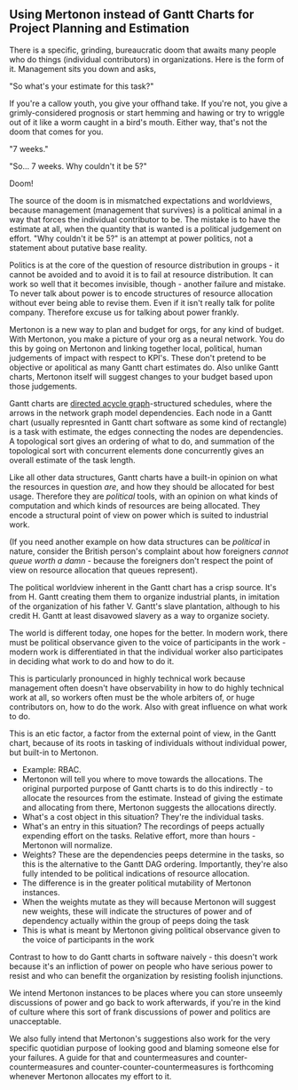 Using Mertonon instead of Gantt Charts for Project Planning and Estimation
---

There is a specific, grinding, bureaucratic doom that awaits many people who do things (individual contributors) in organizations. Here is the form of it. Management sits you down and asks,

"So what's your estimate for this task?"

If you're a callow youth, you give your offhand take. If you're not, you give a grimly-considered prognosis or start hemming and hawing or try to wriggle out of it like a worm caught in a bird's mouth. Either way, that's not the doom that comes for you.

"7 weeks."

"So... 7 weeks. Why couldn't it be 5?"

Doom!

The source of the doom is in mismatched expectations and worldviews, because management (management that survives) is a political animal in a way that forces the individual contributor to be. The mistake is to have the estimate at all, when the quantity that is wanted is a political judgement on effort. "Why couldn't it be 5?" is an attempt at power politics, not a statement about putative base reality.

Politics is at the core of the question of resource distribution in groups - it cannot be avoided and to avoid it is to fail at resource distribution. It can work so well that it becomes invisible, though - another failure and mistake. To never talk about power is to encode structures of resource allocation without ever being able to revise them. Even if it isn't really talk for polite company. Therefore excuse us for talking about power frankly.

Mertonon is a new way to plan and budget for orgs, for any kind of budget. With Mertonon, you make a picture of your org as a neural network. You do this by going on Mertonon and linking together local, political, human judgements of impact with respect to KPI's. These don't pretend to be objective or apolitical as many Gantt chart estimates do. Also unlike Gantt charts, Mertonon itself will suggest changes to your budget based upon those judgements.

Gantt charts are [directed acycle graph](https://en.wikipedia.org/wiki/Directed_acyclic_graph)-structured schedules, where the arrows in the network graph model dependencies. Each node in a Gantt chart (usually represnted in Gantt chart software as some kind of rectangle) is a task with estimate, the edges connecting the nodes are dependencies. A topological sort gives an ordering of what to do, and summation of the topological sort with concurrent elements done concurrently gives an overall estimate of the task length.

Like all other data structures, Gantt charts have a built-in opinion on what the resources in question _are_, and how they should be allocated for best usage. Therefore they are _political_ tools, with an opinion on what kinds of computation and which kinds of resources are being allocated. They encode a structural point of view on power which is suited to industrial work.

(If you need another example on how data structures can be _political_ in nature, consider the British person's complaint about how foreigners _cannot queue worth a damn_ - because the foreigners don't respect the point of view on resource allocation that queues represent).

The political worldview inherent in the Gantt chart has a crisp source. It's from H. Gantt creating them them to organize industrial plants, in imitation of the organization of his father V. Gantt's slave plantation, although to his credit H. Gantt at least disavowed slavery as a way to organize society.

The world is different today, one hopes for the better. In modern work, there must be political observance given to the voice of participants in the work - modern work is differentiated in that the individual worker also participates in deciding what work to do and how to do it.

This is particularly pronounced in highly technical work because management often doesn't have observability in how to do highly technical work at all, so workers often must be the whole arbiters of, or huge contributors on, how to do the work. Also with great influence on what work to do.

This is an etic factor, a factor from the external point of view, in the Gantt chart, because of its roots in tasking of individuals without individual power, but built-in to Mertonon.

- Example: RBAC.
- Mertonon will tell you where to move towards the allocations. The original purported purpose of Gantt charts is to do this indirectly - to allocate the resources from the estimate. Instead of giving the estimate and allocating from there, Mertonon suggests the allocations directly.
- What's a cost object in this situation? They're the individual tasks.
- What's an entry in this situation? The recordings of peeps actually expending effort on the tasks. Relative effort, more than hours - Mertonon will normalize.
- Weights? These are the dependencies peeps determine in the tasks, so this is the alternative to the Gantt DAG ordering. Importantly, they're also fully intended to be political indications of resource allocation.
- The difference is in the greater political mutability of Mertonon instances.
- When the weights mutate as they will because Mertonon will suggest new weights, these will indicate the structures of power and of dependency actually within the group of peeps doing the task
- This is what is meant by Mertonon giving political observance given to the voice of participants in the work

Contrast to how to do Gantt charts in software naively - this doesn't work because it's an infliction of power on people who have serious power to resist and who can benefit the organization by resisting foolish injunctions.

We intend Mertonon instances to be places where you can store unseemly discussions of power and go back to work afterwards, if you're in the kind of culture where this sort of frank discussions of power and politics are unacceptable.

We also fully intend that Mertonon's suggestions also work for the very specific quotidian purpose of looking good and blaming someone else for your failures. A guide for that and countermeasures and counter-countermeasures and counter-counter-countermeasures is forthcoming whenever Mertonon allocates my effort to it.
